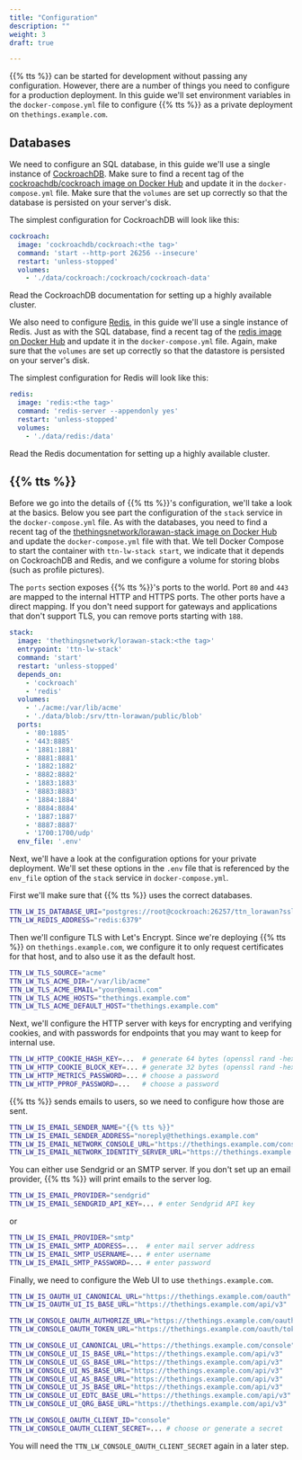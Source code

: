 ```yaml
---
title: "Configuration"
description: ""
weight: 3
draft: true

---
```


{{% tts %}} can be started for development without passing any configuration. However, there are a number of things you need to configure for a production deployment. In this guide we'll set environment variables in the `docker-compose.yml` file to configure {{% tts %}} as a private deployment on `thethings.example.com`.

## Databases

We need to configure an SQL database, in this guide we'll use a single instance of [CockroachDB](https://www.cockroachlabs.com/). Make sure to find a recent tag of the [cockroachdb/cockroach image on Docker Hub](https://hub.docker.com/r/cockroachdb/cockroach/tags) and update it in the `docker-compose.yml` file. Make sure that the `volumes` are set up correctly so that the database is persisted on your server's disk.

The simplest configuration for CockroachDB will look like this:

```yaml
cockroach:
  image: 'cockroachdb/cockroach:<the tag>'
  command: 'start --http-port 26256 --insecure'
  restart: 'unless-stopped'
  volumes:
    - './data/cockroach:/cockroach/cockroach-data'
```

Read the CockroachDB documentation for setting up a highly available cluster.

We also need to configure [Redis](https://redis.io/), in this guide we'll use a single instance of Redis. Just as with the SQL database, find a recent tag of the [redis image on Docker Hub](https://hub.docker.com/_/redis?tab=tags) and update it in the `docker-compose.yml` file. Again, make sure that the `volumes` are set up correctly so that the datastore is persisted on your server's disk.

The simplest configuration for Redis will look like this:

```yaml
redis:
  image: 'redis:<the tag>'
  command: 'redis-server --appendonly yes'
  restart: 'unless-stopped'
  volumes:
    - './data/redis:/data'
```

Read the Redis documentation for setting up a highly available cluster.

## {{% tts %}}

Before we go into the details of {{% tts %}}'s configuration, we'll take a look at the basics. Below you see part the configuration of the `stack` service in the `docker-compose.yml` file. As with the databases, you need to find a recent tag of the [thethingsnetwork/lorawan-stack image on Docker Hub](https://hub.docker.com/r/thethingsnetwork/lorawan-stack/tags) and update the `docker-compose.yml` file with that. We tell Docker Compose to start the container with `ttn-lw-stack start`, we indicate that it depends on CockroachDB and Redis, and we configure a volume for storing blobs (such as profile pictures).

The `ports` section exposes {{% tts %}}'s ports to the world. Port `80` and `443` are mapped to the internal HTTP and HTTPS ports. The other ports have a direct mapping. If you don't need support for gateways and applications that don't support TLS, you can remove ports starting with `188`.

```yaml
stack:
  image: 'thethingsnetwork/lorawan-stack:<the tag>'
  entrypoint: 'ttn-lw-stack'
  command: 'start'
  restart: 'unless-stopped'
  depends_on:
    - 'cockroach'
    - 'redis'
  volumes:
    - './acme:/var/lib/acme'
    - './data/blob:/srv/ttn-lorawan/public/blob'
  ports:
    - '80:1885'
    - '443:8885'
    - '1881:1881'
    - '8881:8881'
    - '1882:1882'
    - '8882:8882'
    - '1883:1883'
    - '8883:8883'
    - '1884:1884'
    - '8884:8884'
    - '1887:1887'
    - '8887:8887'
    - '1700:1700/udp'
  env_file: '.env'
```

Next, we'll have a look at the configuration options for your private deployment. We'll set these options in the `.env` file that is referenced by the `env_file` option of the `stack` service in `docker-compose.yml`.

First we'll make sure that {{% tts %}} uses the correct databases.

```bash
TTN_LW_IS_DATABASE_URI="postgres://root@cockroach:26257/ttn_lorawan?sslmode=disable"
TTN_LW_REDIS_ADDRESS="redis:6379"
```

Then we'll configure TLS with Let's Encrypt. Since we're deploying {{% tts %}} on `thethings.example.com`, we configure it to only request certificates for that host, and to also use it as the default host.

```bash
TTN_LW_TLS_SOURCE="acme"
TTN_LW_TLS_ACME_DIR="/var/lib/acme"
TTN_LW_TLS_ACME_EMAIL="your@email.com"
TTN_LW_TLS_ACME_HOSTS="thethings.example.com"
TTN_LW_TLS_ACME_DEFAULT_HOST="thethings.example.com"
```

Next, we'll configure the HTTP server with keys for encrypting and verifying cookies, and with passwords for endpoints that you may want to keep for internal use.

```bash
TTN_LW_HTTP_COOKIE_HASH_KEY=...  # generate 64 bytes (openssl rand -hex 64)
TTN_LW_HTTP_COOKIE_BLOCK_KEY=... # generate 32 bytes (openssl rand -hex 32)
TTN_LW_HTTP_METRICS_PASSWORD=... # choose a password
TTN_LW_HTTP_PPROF_PASSWORD=...   # choose a password
```

{{% tts %}} sends emails to users, so we need to configure how those are sent.

```bash
TTN_LW_IS_EMAIL_SENDER_NAME="{{% tts %}}"
TTN_LW_IS_EMAIL_SENDER_ADDRESS="noreply@thethings.example.com"
TTN_LW_IS_EMAIL_NETWORK_CONSOLE_URL="https://thethings.example.com/console"
TTN_LW_IS_EMAIL_NETWORK_IDENTITY_SERVER_URL="https://thethings.example.com/oauth"
```

You can either use Sendgrid or an SMTP server. If you don't set up an email provider, {{% tts %}} will print emails to the server log.

```bash
TTN_LW_IS_EMAIL_PROVIDER="sendgrid"
TTN_LW_IS_EMAIL_SENDGRID_API_KEY=... # enter Sendgrid API key
```

or

```bash
TTN_LW_IS_EMAIL_PROVIDER="smtp"
TTN_LW_IS_EMAIL_SMTP_ADDRESS=...  # enter mail server address
TTN_LW_IS_EMAIL_SMTP_USERNAME=... # enter username
TTN_LW_IS_EMAIL_SMTP_PASSWORD=... # enter password
```

Finally, we need to configure the Web UI to use `thethings.example.com`.

```bash
TTN_LW_IS_OAUTH_UI_CANONICAL_URL="https://thethings.example.com/oauth"
TTN_LW_IS_OAUTH_UI_IS_BASE_URL="https://thethings.example.com/api/v3"

TTN_LW_CONSOLE_OAUTH_AUTHORIZE_URL="https://thethings.example.com/oauth/authorize"
TTN_LW_CONSOLE_OAUTH_TOKEN_URL="https://thethings.example.com/oauth/token"

TTN_LW_CONSOLE_UI_CANONICAL_URL="https://thethings.example.com/console"
TTN_LW_CONSOLE_UI_IS_BASE_URL="https://thethings.example.com/api/v3"
TTN_LW_CONSOLE_UI_GS_BASE_URL="https://thethings.example.com/api/v3"
TTN_LW_CONSOLE_UI_NS_BASE_URL="https://thethings.example.com/api/v3"
TTN_LW_CONSOLE_UI_AS_BASE_URL="https://thethings.example.com/api/v3"
TTN_LW_CONSOLE_UI_JS_BASE_URL="https://thethings.example.com/api/v3"
TTN_LW_CONSOLE_UI_EDTC_BASE_URL="https://thethings.example.com/api/v3"
TTN_LW_CONSOLE_UI_QRG_BASE_URL="https://thethings.example.com/api/v3"

TTN_LW_CONSOLE_OAUTH_CLIENT_ID="console"
TTN_LW_CONSOLE_OAUTH_CLIENT_SECRET=... # choose or generate a secret
```

You will need the `TTN_LW_CONSOLE_OAUTH_CLIENT_SECRET` again in a later step.
